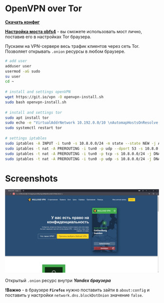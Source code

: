 # OpenVPN over Tor
[**Скачать конфиг**](https://github.com/f5ociety/OpenVPN-over-Tor/releases/download/v2.0/tor.ovpn)

[**Настройка моста obfs4**](https://sigvids.gitlab.io/create-tor-private-obfs4-bridges.html) - вы сможете использовать мост лично, поставив его в настройках Tor браузера.

Пускаем на VPN-сервере весь трафик клиентов через сеть Tor. Позволяет открывать ``.onion`` ресурсы в любом браузере. 

```bash 
# add user
adduser user
usermod -aG sudo
su user
cd ~

# install and settings openVPN
wget https://git.io/vpn -O openvpn-install.sh
sudo bash openvpn-install.sh

# install and settings tor
sudo apt install tor
sudo echo -e "VirtualAddrNetwork 10.192.0.0/10 \nAutomapHostsOnResolve 1 \nDNSPort 10.8.0.1:53530 \nTransPort 10.8.0.1:9040" >> /etc/tor/torrc
sudo systemctl restart tor

# settings iptables
sudo iptables -A INPUT -i tun0 -s 10.8.0.0/24 -m state --state NEW -j ACCEPT
sudo iptables -t nat -A PREROUTING -i tun0 -p udp --dport 53 -s 10.8.0.0/24 -j DNAT --to-destination 10.8.0.1:53530
sudo iptables -t nat -A PREROUTING -i tun0 -p tcp -s 10.8.0.0/24 -j DNAT --to-destination 10.8.0.1:9040
sudo iptables -t nat -A PREROUTING -i tun0 -p udp -s 10.8.0.0/24 -j DNAT --to-destination 10.8.0.1:9040
```

# Screenshots
![yandexplusonion](./YandexTor.jpg)

Открытый ``.onion`` ресурс внутри _**Yandex браузера**_

**!Важно** - в браузере **``Firefox``** нужно поставить зайти в ``about:config`` и поставить у настройки ``network.dns.blockDotOnion`` значение ``false``.
